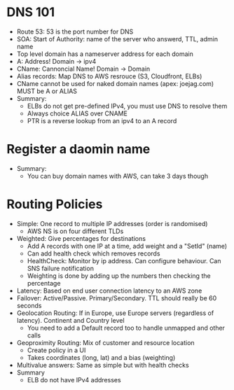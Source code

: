 # DNS 101

- Route 53: 53 is the port number for DNS
- SOA: Start of Authority: name of the server who answerd, TTL, admin name
- Top level domain has a nameserver address for each domain
- A: Address! Domain -> ipv4
- CName: Cannoncial Name! Domain -> Domain
- Alias records: Map DNS to AWS resrouce (S3, Cloudfront, ELBs)
- CName cannot be used for naked domain names (apex: joejag.com) MUST be A or ALIAS
- Summary:
  - ELBs do not get pre-defined IPv4, you must use DNS to resolve them
  - Always choice ALIAS over CNAME
  - PTR is a reverse lookup from an ipv4 to an A record

# Register a daomin name

- Summary:
  - You can buy domain names with AWS, can take 3 days though

# Routing Policies

- Simple: One record to multiple IP addresses (order is randomised)
  - AWS NS is on four different TLDs
- Weighted: Give percentages for destinations
  - Add A records with one IP at a time, add weight and a "SetId" (name)
  - Can add health check which removes records
  - HealthCheck: Monitor by ip address. Can configure behaviour. Can SNS failure notification
  - Weighting is done by adding up the numbers then checking the percentage
- Latency: Based on end user connection latency to an AWS zone
- Failover: Active/Passive. Primary/Secondary. TTL should really be 60 seconds
- Geolocation Routing: If in Europe, use Europe servers (regardless of latency). Continent and Country level
  - You need to add a Default record too to handle unmapped and other calls
- Geoproximity Routing: Mix of customer and resource location
  - Create policy in a UI
  - Takes coordinates (long, lat) and a bias (weighting)
- Multivalue answers: Same as simple but with health checks
- Summary
  - ELB do not have IPv4 addresses
